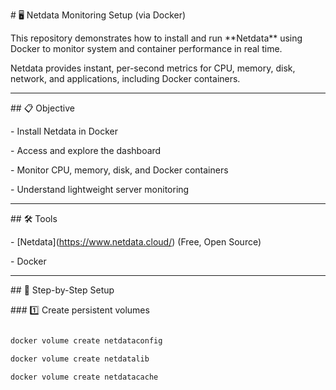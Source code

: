 \# 🖥️ Netdata Monitoring Setup (via Docker)



This repository demonstrates how to install and run \*\*Netdata\*\* using Docker to monitor system and container performance in real time.  

Netdata provides instant, per-second metrics for CPU, memory, disk, network, and applications, including Docker containers.



---



\## 📋 Objective

\- Install Netdata in Docker

\- Access and explore the dashboard

\- Monitor CPU, memory, disk, and Docker containers

\- Understand lightweight server monitoring



---



\## 🛠 Tools

\- \[Netdata](https://www.netdata.cloud/) (Free, Open Source)

\- Docker



---



\## 🚀 Step-by-Step Setup



\### 1️⃣ Create persistent volumes

```bash

docker volume create netdataconfig

docker volume create netdatalib

docker volume create netdatacache




